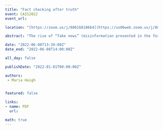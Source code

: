 ```yaml
---
title: "Fact checking after truth"
event: CAIS2022
event_url: 

location: "[https://zoom.us/j/88016818664](https://us06web.zoom.us/j/88016818664?wd=bWlEMk1oZ3FyWTVFNXZISUh4dlZJdz09)"

abstract: "The rise of “fake news” (misinformation presented in the format of news reports) and a claimed breakdown in a social consensus behind the reliability of experts and mainstream reporting as information sources (leading to a “post-truth” society) have raised hard choices for journalistic fact checkers. Should they focus on nuanced evaluations of specific claims by politicians, or shift to debunking misinformation more generally? An analysis of fact checking reports at the Washington Post around the 2016 and 2020 elections suggests little change in practice, in contrast to the 2014 Ukrainian initiative Stop Fake which attempted to debunk fake reporting."

date: "2022-06-08T13:30:00Z"
date_end: "2022-06-08T14:00:00Z"

all_day: false

publishDate: "2022-01-01T00:00:00Z"

authors:
 - Maria Haigh
 

featured: false

links:
- name: PDF
  url:

math: true
---
```


